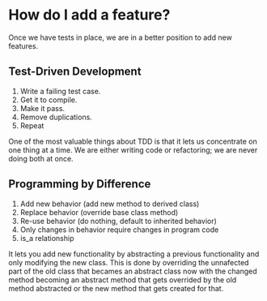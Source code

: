 # How do I add a feature?

Once we have tests in place, we are in a better position to add new features.

## Test-Driven Development

1. Write a failing test case.
2. Get it to compile.
3. Make it pass.
4. Remove duplications.
5. Repeat

One of the most valuable things about TDD is that it lets us concentrate on one thing at a time. We are either writing code or refactoring; we are never doing both at once.

## Programming by Difference

1. Add new behavior (add new method to derived class)
2. Replace behavior (override base class method)
3. Re-use behavior (do nothing, default to inherited behavior)
4. Only changes in behavior require changes in program code
5. is_a relationship

It lets you add new functionality by abstracting a previous functionality and only modifying the new class. This is done by overriding the unnafected part of the old class that becames an abstract class now with the changed method becoming an abstract method that gets overrided by the old method abstracted or the new method that gets created for that.
